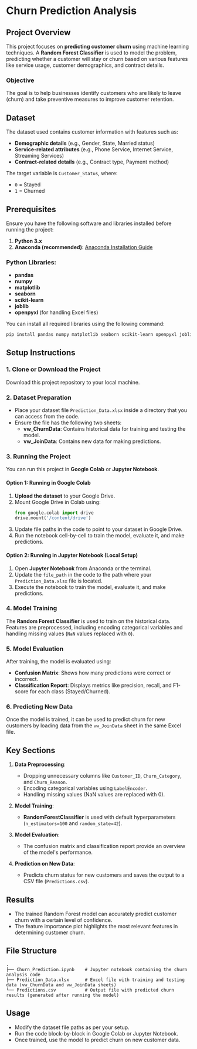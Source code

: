 # Churn Prediction Analysis

## Project Overview
This project focuses on **predicting customer churn** using machine learning techniques. A **Random Forest Classifier** is used to model the problem, predicting whether a customer will stay or churn based on various features like service usage, customer demographics, and contract details.

### Objective
The goal is to help businesses identify customers who are likely to leave (churn) and take preventive measures to improve customer retention.

## Dataset
The dataset used contains customer information with features such as:
- **Demographic details** (e.g., Gender, State, Married status)
- **Service-related attributes** (e.g., Phone Service, Internet Service, Streaming Services)
- **Contract-related details** (e.g., Contract type, Payment method)

The target variable is `Customer_Status`, where:
- `0` = Stayed
- `1` = Churned

## Prerequisites
Ensure you have the following software and libraries installed before running the project:

1. **Python 3.x**
2. **Anaconda (recommended)**: [Anaconda Installation Guide](https://docs.anaconda.com/anaconda/install/)

### Python Libraries:
- **pandas**
- **numpy**
- **matplotlib**
- **seaborn**
- **scikit-learn**
- **joblib**
- **openpyxl** (for handling Excel files)

You can install all required libraries using the following command:
```bash
pip install pandas numpy matplotlib seaborn scikit-learn openpyxl joblib
```

## Setup Instructions
### 1. Clone or Download the Project
Download this project repository to your local machine.

### 2. Dataset Preparation
- Place your dataset file `Prediction_Data.xlsx` inside a directory that you can access from the code.
- Ensure the file has the following two sheets:
  - **vw_ChurnData**: Contains historical data for training and testing the model.
  - **vw_JoinData**: Contains new data for making predictions.

### 3. Running the Project
You can run this project in **Google Colab** or **Jupyter Notebook**.

#### Option 1: Running in Google Colab
1. **Upload the dataset** to your Google Drive.
2. Mount Google Drive in Colab using:
   ```python
   from google.colab import drive
   drive.mount('/content/drive')
   ```
3. Update file paths in the code to point to your dataset in Google Drive.
4. Run the notebook cell-by-cell to train the model, evaluate it, and make predictions.

#### Option 2: Running in Jupyter Notebook (Local Setup)
1. Open **Jupyter Notebook** from Anaconda or the terminal.
2. Update the `file_path` in the code to the path where your `Prediction_Data.xlsx` file is located.
3. Execute the notebook to train the model, evaluate it, and make predictions.

### 4. Model Training
The **Random Forest Classifier** is used to train on the historical data. Features are preprocessed, including encoding categorical variables and handling missing values (`NaN` values replaced with `0`).

### 5. Model Evaluation
After training, the model is evaluated using:
- **Confusion Matrix**: Shows how many predictions were correct or incorrect.
- **Classification Report**: Displays metrics like precision, recall, and F1-score for each class (Stayed/Churned).

### 6. Predicting New Data
Once the model is trained, it can be used to predict churn for new customers by loading data from the `vw_JoinData` sheet in the same Excel file.

## Key Sections
1. **Data Preprocessing**:
   - Dropping unnecessary columns like `Customer_ID`, `Churn_Category`, and `Churn_Reason`.
   - Encoding categorical variables using `LabelEncoder`.
   - Handling missing values (NaN values are replaced with 0).

2. **Model Training**:
   - **RandomForestClassifier** is used with default hyperparameters (`n_estimators=100` and `random_state=42`).
   
3. **Model Evaluation**:
   - The confusion matrix and classification report provide an overview of the model's performance.

4. **Prediction on New Data**:
   - Predicts churn status for new customers and saves the output to a CSV file (`Predictions.csv`).

## Results
- The trained Random Forest model can accurately predict customer churn with a certain level of confidence.
- The feature importance plot highlights the most relevant features in determining customer churn.

## File Structure
```
.
├── Churn_Prediction.ipynb    # Jupyter notebook containing the churn analysis code
├── Prediction_Data.xlsx      # Excel file with training and testing data (vw_ChurnData and vw_JoinData sheets)
└── Predictions.csv           # Output file with predicted churn results (generated after running the model)
```

## Usage
- Modify the dataset file paths as per your setup.
- Run the code block-by-block in Google Colab or Jupyter Notebook.
- Once trained, use the model to predict churn on new customer data.
